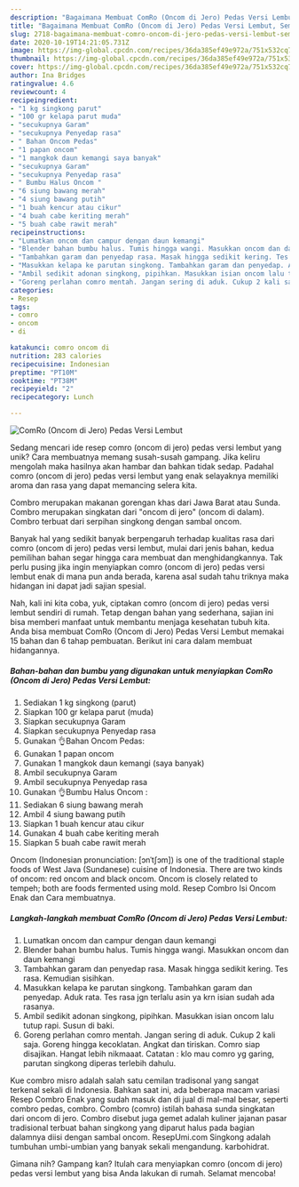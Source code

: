 ```yaml
---
description: "Bagaimana Membuat ComRo (Oncom di Jero) Pedas Versi Lembut, Sempurna"
title: "Bagaimana Membuat ComRo (Oncom di Jero) Pedas Versi Lembut, Sempurna"
slug: 2718-bagaimana-membuat-comro-oncom-di-jero-pedas-versi-lembut-sempurna
date: 2020-10-19T14:21:05.731Z
image: https://img-global.cpcdn.com/recipes/36da385ef49e972a/751x532cq70/comro-oncom-di-jero-pedas-versi-lembut-foto-resep-utama.jpg
thumbnail: https://img-global.cpcdn.com/recipes/36da385ef49e972a/751x532cq70/comro-oncom-di-jero-pedas-versi-lembut-foto-resep-utama.jpg
cover: https://img-global.cpcdn.com/recipes/36da385ef49e972a/751x532cq70/comro-oncom-di-jero-pedas-versi-lembut-foto-resep-utama.jpg
author: Ina Bridges
ratingvalue: 4.6
reviewcount: 4
recipeingredient:
- "1 kg singkong parut"
- "100 gr kelapa parut muda"
- "secukupnya Garam"
- "secukupnya Penyedap rasa"
- " Bahan Oncom Pedas"
- "1 papan oncom"
- "1 mangkok daun kemangi saya banyak"
- "secukupnya Garam"
- "secukupnya Penyedap rasa"
- " Bumbu Halus Oncom "
- "6 siung bawang merah"
- "4 siung bawang putih"
- "1 buah kencur atau cikur"
- "4 buah cabe keriting merah"
- "5 buah cabe rawit merah"
recipeinstructions:
- "Lumatkan oncom dan campur dengan daun kemangi"
- "Blender bahan bumbu halus. Tumis hingga wangi. Masukkan oncom dan daun kemangi"
- "Tambahkan garam dan penyedap rasa. Masak hingga sedikit kering. Tes rasa. Kemudian sisihkan."
- "Masukkan kelapa ke parutan singkong. Tambahkan garam dan penyedap. Aduk rata. Tes rasa jgn terlalu asin ya krn isian sudah ada rasanya."
- "Ambil sedikit adonan singkong, pipihkan. Masukkan isian oncom lalu tutup rapi. Susun di baki."
- "Goreng perlahan comro mentah. Jangan sering di aduk. Cukup 2 kali saja. Goreng hingga kecoklatan. Angkat dan tiriskan. Comro siap disajikan. Hangat lebih nikmaaat. Catatan : klo mau comro yg garing, parutan singkong diperas terlebih dahulu."
categories:
- Resep
tags:
- comro
- oncom
- di

katakunci: comro oncom di 
nutrition: 283 calories
recipecuisine: Indonesian
preptime: "PT10M"
cooktime: "PT38M"
recipeyield: "2"
recipecategory: Lunch

---
```



![ComRo (Oncom di Jero) Pedas Versi Lembut](https://img-global.cpcdn.com/recipes/36da385ef49e972a/751x532cq70/comro-oncom-di-jero-pedas-versi-lembut-foto-resep-utama.jpg)

Sedang mencari ide resep comro (oncom di jero) pedas versi lembut yang unik? Cara membuatnya memang susah-susah gampang. Jika keliru mengolah maka hasilnya akan hambar dan bahkan tidak sedap. Padahal comro (oncom di jero) pedas versi lembut yang enak selayaknya memiliki aroma dan rasa yang dapat memancing selera kita.

Combro merupakan makanan gorengan khas dari Jawa Barat atau Sunda. Combro merupakan singkatan dari &#34;oncom di jero&#34; (oncom di dalam). Combro terbuat dari serpihan singkong dengan sambal oncom.

Banyak hal yang sedikit banyak berpengaruh terhadap kualitas rasa dari comro (oncom di jero) pedas versi lembut, mulai dari jenis bahan, kedua pemilihan bahan segar hingga cara membuat dan menghidangkannya. Tak perlu pusing jika ingin menyiapkan comro (oncom di jero) pedas versi lembut enak di mana pun anda berada, karena asal sudah tahu triknya maka hidangan ini dapat jadi sajian spesial.


Nah, kali ini kita coba, yuk, ciptakan comro (oncom di jero) pedas versi lembut sendiri di rumah. Tetap dengan bahan yang sederhana, sajian ini bisa memberi manfaat untuk membantu menjaga kesehatan tubuh kita. Anda bisa membuat ComRo (Oncom di Jero) Pedas Versi Lembut memakai 15 bahan dan 6 tahap pembuatan. Berikut ini cara dalam membuat hidangannya.

<!--inarticleads1-->

##### Bahan-bahan dan bumbu yang digunakan untuk menyiapkan ComRo (Oncom di Jero) Pedas Versi Lembut:

1. Sediakan 1 kg singkong (parut)
1. Siapkan 100 gr kelapa parut (muda)
1. Siapkan secukupnya Garam
1. Siapkan secukupnya Penyedap rasa
1. Gunakan  👌Bahan Oncom Pedas:
1. Gunakan 1 papan oncom
1. Gunakan 1 mangkok daun kemangi (saya banyak)
1. Ambil secukupnya Garam
1. Ambil secukupnya Penyedap rasa
1. Gunakan  👌Bumbu Halus Oncom :
1. Sediakan 6 siung bawang merah
1. Ambil 4 siung bawang putih
1. Siapkan 1 buah kencur atau cikur
1. Gunakan 4 buah cabe keriting merah
1. Siapkan 5 buah cabe rawit merah


Oncom (Indonesian pronunciation: [ɔnˈtʃɔm]) is one of the traditional staple foods of West Java (Sundanese) cuisine of Indonesia. There are two kinds of oncom: red oncom and black oncom. Oncom is closely related to tempeh; both are foods fermented using mold. Resep Combro Isi Oncom Enak dan Cara membuatnya. 

<!--inarticleads2-->

##### Langkah-langkah membuat ComRo (Oncom di Jero) Pedas Versi Lembut:

1. Lumatkan oncom dan campur dengan daun kemangi
1. Blender bahan bumbu halus. Tumis hingga wangi. Masukkan oncom dan daun kemangi
1. Tambahkan garam dan penyedap rasa. Masak hingga sedikit kering. Tes rasa. Kemudian sisihkan.
1. Masukkan kelapa ke parutan singkong. Tambahkan garam dan penyedap. Aduk rata. Tes rasa jgn terlalu asin ya krn isian sudah ada rasanya.
1. Ambil sedikit adonan singkong, pipihkan. Masukkan isian oncom lalu tutup rapi. Susun di baki.
1. Goreng perlahan comro mentah. Jangan sering di aduk. Cukup 2 kali saja. Goreng hingga kecoklatan. Angkat dan tiriskan. Comro siap disajikan. Hangat lebih nikmaaat. Catatan : klo mau comro yg garing, parutan singkong diperas terlebih dahulu.


Kue combro misro adalah salah satu cemilan tradisonal yang sangat terkenal sekali di Indonesia. Bahkan saat ini, ada beberapa macam variasi Resep Combro Enak yang sudah masuk dan di jual di mal-mal besar, seperti combro pedas, combro. Combro (comro) istilah bahasa sunda singkatan dari oncom di jero. Combro disebut juga gemet adalah kuliner jajanan pasar tradisional terbuat bahan singkong yang diparut halus pada bagian dalamnya diisi dengan sambal oncom. ResepUmi.com Singkong adalah tumbuhan umbi-umbian yang banyak sekali mengandung. karbohidrat. 

Gimana nih? Gampang kan? Itulah cara menyiapkan comro (oncom di jero) pedas versi lembut yang bisa Anda lakukan di rumah. Selamat mencoba!
